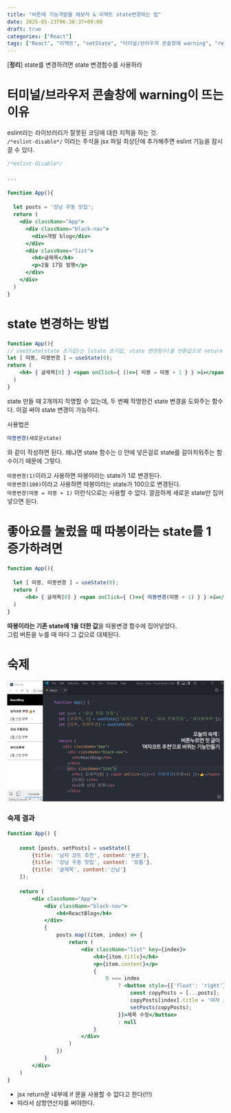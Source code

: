 ```yaml
---
title: "버튼에 기능개발을 해보자 & 리액트 state변경하는 법"
date: 2025-05-23T06:38:37+09:00
draft: true
categories: ["React"]
tags: ["React", "리액트", "setState", "터미널/브라우저 콘솔창에 warning", "react return() 내부에 if문"]
---
```

[**정리**] state를 변경하려면 state 변경함수를 사용하라
# 터미널/브라우저 콘솔창에 warning이 뜨는 이유
eslint라는 라이브러리가 잘못된 코딩에 대한 지적을 하는 것.   
`/*eslint-disable*/` 이라는 주석을 jsx 파일 최상단에 
추가해주면 eslint 기능을 잠시 끌 수 있다.
```jsx
/*eslint-disable*/

...

function App(){
 
  let posts = '강남 우동 맛집';
  return (
    <div className="App">
      <div className="black-nav">
        <div>개발 blog</div>
      </div>
      <div className="list">
        <h4>글제목</h4>
        <p>2월 17일 발행</p>
      </div>
    </div>
  )
}
```

# state 변경하는 방법
```jsx
function App(){
// useState(state 초기값)는 [state 초기값, state 변경함수]를 반환값으로 return 해준다.
let [ 따봉, 따봉변경 ] = useState(0); 
return (
    <h4> { 글제목[0] } <span onClick={ ()=>{ 따봉 = 따봉 + 1 } } >👍</span> { 따봉 }</h4>
  )
}
```
state 만들 때 2개까지 작명할 수 있는데, 두 번째 작명한건 state 변경을 도와주는 함수다.
이걸 써야 state 변경이 가능하다.

사용법은
```jsx
따봉변경(새로운state)
```
와 같이 작성하면 된다.
왜냐면 state 함수는 () 안에 넣은걸로 state를 갈아치워주는 함수이기 때문에 그렇다.   
   
`따봉변경(1)`이라고 사용하면 따봉이라는 state가 1로 변경된다.  
`따봉변경(100)`이라고 사용하면 따봉이라는 state가 100으로 변경된다.  
`따봉변경(따봉 = 따봉 + 1)` 이런식으로는 사용할 수 없다. 깔끔하게 새로운 state만 집어넣으면 된다.

# 좋아요를 눌렀을 때 따봉이라는 state를 1 증가하려면
```jsx
function App(){
  
  let [ 따봉, 따봉변경 ] = useState(0);
  return (
      <h4> { 글제목[0] } <span onClick={ ()=>{ 따봉변경(따봉 + 1) } } >👍</span> { 따봉 }</h4>
  )
}
```
**따봉이라는 기존 state에 1을 더한 값**을 따봉변경 함수에 집어넣었다.  
그럼 버튼을 누를 때 마다 그 값으로 대체된다.

# 숙제
![숙제](https://github.com/rlawjddbs/rlawjddbs.github.io/blob/9991a24b5a2cca7aab07aed712b6dc857bb78b4e/content/posts/React/imgs/IMG_023257120684-1.jpeg)

### 숙제 결과
```jsx
function App() {

    const [posts, setPosts] = useState([
        {title: '남자 코트 추천', content:'본문'},
        {title: '강남 우동 맛집', content: '모름'},
        {title: '글제목', content:'신남'}
    ]);

    return (
        <div className="App">
            <div className="black-nav">
                <h4>ReactBlog</h4>
            </div>
            {
                posts.map((item, index) => {
                    return (
                        <div className="list" key={index}>
                            <h4>{item.title}</h4>
                            <p>{item.content}</p>
                            {
                                0 === index
                                    ? <button style={{'float': 'right'}} onClick={() => {
                                        const copyPosts = [...posts];
                                        copyPosts[index].title = '여자 코트 추천';
                                        setPosts(copyPosts);
                                    }}>제목 수정</button>
                                    : null
                            }
                        </div>
                    )
                })
            }
        </div>
    )
}
```
- jsx return문 내부에 if 문을 사용할 수 없다고 한다(!!!)
- 따라서 삼항연산자를 써야한다.